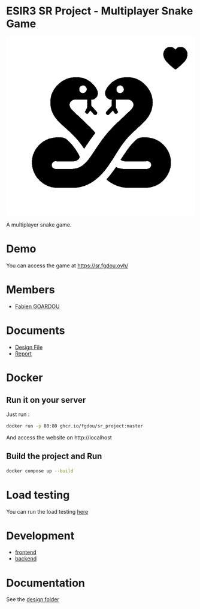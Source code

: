 ESIR3 SR Project - Multiplayer Snake Game
===

![logo](./frontend/src/img/logo.png)

A multiplayer snake game.

# Demo
You can access the game at https://sr.fgdou.ovh/

# Members
- [Fabien GOARDOU](https://fabiengoardou.fr/)

# Documents
- [Design File](./doc/design.md)
- [Report](./doc/report.md)

# Docker
## Run it on your server
Just run :
```sh
docker run -p 80:80 ghcr.io/fgdou/sr_project:master
```
And access the website on http://localhost

## Build the project and Run
```sh
docker compose up --build
```

# Load testing
You can run the load testing [here](./loadtesting/)

# Development
- [frontend](./frontend/)
- [backend](./backend/)

# Documentation
See the [design folder](./design/)